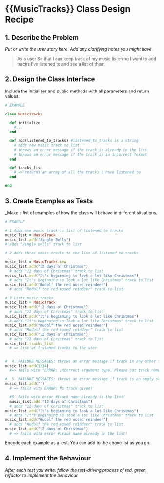 # {{MusicTracks}} Class Design Recipe

## 1. Describe the Problem

_Put or write the user story here. Add any clarifying notes you might have._

> As a user
> So that I can keep track of my music listening
> I want to add tracks I've listened to and see a list of them.

## 2. Design the Class Interface

Include the initializer and public methods with all parameters and return values.

```ruby
# EXAMPLE

class MusicTracks

  def initialize
    #...
  end

  def add(listened_to_tracks) #listened_to_tracks is a string
    # adds new music track to list
    # throws an error message if the track is already in the list 
    # throws an error message if the track is in incorrect format
  end

  def tracks_list
    # => returns an array of all the tracks i have listened to
  end

end
```

## 3. Create Examples as Tests

_Make a list of examples of how the class will behave in different situations.

```ruby
# EXAMPLE

# 1 Adds one music track to list of listened to tracks
music_list = MusicTrack
music_list.add("Jingle Bells") 
# adds "Jingle bells" track to list

# 2 Adds three music tracks to the list of listened to tracks

music_list = MusicTracks.new
music_list.add("12 days of Christmas")
  # adds "12 days of Christmas" track to list
music_list.add("It's beginning to look a lot like Christmas") 
  # adds "It's beginning to look a lot like Christmas" track to list
music_list.add("Rudolf the red nosed reindeer")
  # adds "Rudolf the red nosed reindeer" track to list

# 3 Lists music tracks
music_list = MusicTrack
music_list.add("12 days of Christmas")
  # adds "12 days of Christmas" track to list
music_list.add("It's beginning to look a lot like Christmas") 
  # adds "It's beginning to look a lot like Christmas" track to list
music_list.add("Rudolf the red nosed reindeer")
  # adds "Rudolf the red nosed reindeer" track to list
music_list.add("12 days of Christmas")
  # adds "12 days of Christmas" track to list
music_list.tracks_list 
  # => list of listened tracks to the user  


#  4. FAILURE MESSAGES: throws an error message if track in any other format than string.
music_list.add(1234)
  #=> fails with "ERROR: incorrect argument type. Please put track name in text format."

#  5. FAILURE MESSAGES: throws an error message if track is an empty string.
music_list.add("")
  # => fails with ERROR: No track given!

  #6. Fails with error #track name already in the list!
  music_list.add("12 days of Christmas")
  # adds "12 days of Christmas" track to list
music_list.add("It's beginning to look a lot like Christmas") 
  # adds "It's beginning to look a lot like Christmas" track to list
music_list.add("Rudolf the red nosed reindeer")
  # adds "Rudolf the red nosed reindeer" track to list
music_list.add("12 days of Christmas")
  # => fails with error #track name already in the list!
```

Encode each example as a test. You can add to the above list as you go.

## 4. Implement the Behaviour

_After each test you write, follow the test-driving process of red, green, refactor to implement the behaviour._
